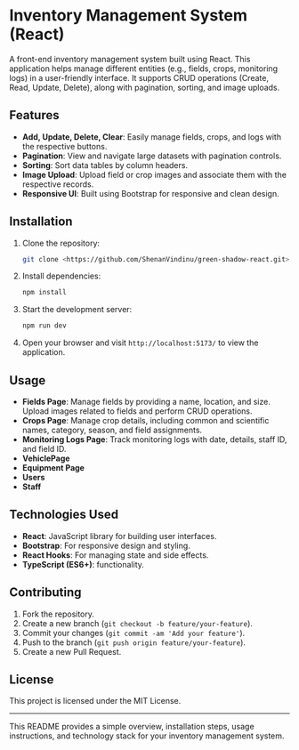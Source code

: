 # Inventory Management System (React)

A front-end inventory management system built using React. This application helps manage different entities (e.g., fields, crops, monitoring logs) in a user-friendly interface. It supports CRUD operations (Create, Read, Update, Delete), along with pagination, sorting, and image uploads.

## Features

- **Add, Update, Delete, Clear**: Easily manage fields, crops, and logs with the respective buttons.
- **Pagination**: View and navigate large datasets with pagination controls.
- **Sorting**: Sort data tables by column headers.
- **Image Upload**: Upload field or crop images and associate them with the respective records.
- **Responsive UI**: Built using Bootstrap for responsive and clean design.

## Installation

1. Clone the repository:
   ```bash
   git clone <https://github.com/ShenanVindinu/green-shadow-react.git>
   ```

2. Install dependencies:
   ```bash
   npm install
   ```

3. Start the development server:
   ```bash
   npm run dev
   ```

4. Open your browser and visit `http://localhost:5173/` to view the application.

## Usage

- **Fields Page**: Manage fields by providing a name, location, and size. Upload images related to fields and perform CRUD operations.
- **Crops Page**: Manage crop details, including common and scientific names, category, season, and field assignments.
- **Monitoring Logs Page**: Track monitoring logs with date, details, staff ID, and field ID.
- **VehiclePage**
- **Equipment Page**
- **Users**
- **Staff**

## Technologies Used

- **React**: JavaScript library for building user interfaces.
- **Bootstrap**: For responsive design and styling.
- **React Hooks**: For managing state and side effects.
- **TypeScript (ES6+)**: functionality.

## Contributing

1. Fork the repository.
2. Create a new branch (`git checkout -b feature/your-feature`).
3. Commit your changes (`git commit -am 'Add your feature'`).
4. Push to the branch (`git push origin feature/your-feature`).
5. Create a new Pull Request.

## License

This project is licensed under the MIT License.

---

This README provides a simple overview, installation steps, usage instructions, and technology stack for your inventory management system.
